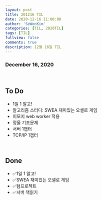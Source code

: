 ```yaml
---
layout: post
title: 201216 TIL
date: 2020-12-16 11:00:00
author: 'SeWonKim'
categories: [TIL, 2020TIL]
tags: [TIL]
fullview: false
comments: true
description: 12월 16일 TIL
---
```


### December 16, 2020

&nbsp;

## To Do

- 1일 1 알고!
- 알고리즘 스터디: SWEA 재미있는 오셀로 게임
- 이모지 web worker 적용
- 정올 기초문제
- 서버 1챕터
- TCP/IP 1챕터

&nbsp;
&nbsp;

## Done

- ✅1일 1 알고!
- ✅SWEA 재미있는 오셀로 게임
- ✅텀프로젝트
- ✅서버 책읽기

&nbsp;
&nbsp;
